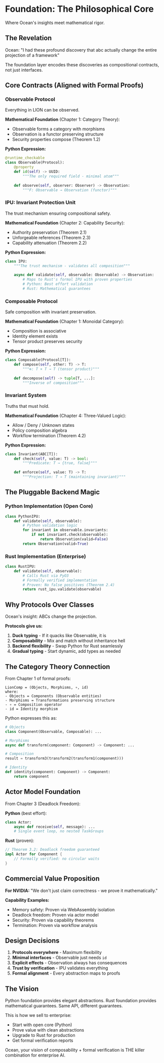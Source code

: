 # Foundation: The Philosophical Core

Where Ocean's insights meet mathematical rigor.

## The Revelation

Ocean: "I had these profound discovery that abc actually change the entire projection of a framework"

The foundation layer encodes these discoveries as compositional contracts, not just interfaces.

## Core Contracts (Aligned with Formal Proofs)

### Observable Protocol
Everything in LION can be observed.

**Mathematical Foundation** (Chapter 1: Category Theory):
- Observable forms a category with morphisms
- Observation is a functor preserving structure
- Security properties compose (Theorem 1.2)

**Python Expression:**
```python
@runtime_checkable
class Observable(Protocol):
    @property
    def id(self) -> UUID:
        """The only required field - minimal atom"""
    
    def observe(self, observer: Observer) -> Observation:
        """F: Observable → Observation (functor)"""
```

### IPU: Invariant Protection Unit
The trust mechanism ensuring compositional safety.

**Mathematical Foundation** (Chapter 2: Capability Security):
- Authority preservation (Theorem 2.1)
- Unforgeable references (Theorem 2.3)
- Capability attenuation (Theorem 2.2)

**Python Expression:**
```python
class IPU:
    """The trust mechanism - validates all composition"""
    
    async def validate(self, observable: Observable) -> Observation:
        # Maps to Rust's formal IPU with proven properties
        # Python: Best effort validation
        # Rust: Mathematical guarantees
```

### Composable Protocol
Safe composition with invariant preservation.

**Mathematical Foundation** (Chapter 1: Monoidal Category):
- Composition is associative
- Identity element exists
- Tensor product preserves security

**Python Expression:**
```python
class Composable(Protocol[T]):
    def compose(self, other: T) -> T:
        """⊗: T × T → T (tensor product)"""
    
    def decompose(self) -> tuple[T, ...]:
        """Inverse of composition"""
```

### Invariant System
Truths that must hold.

**Mathematical Foundation** (Chapter 4: Three-Valued Logic):
- Allow / Deny / Unknown states
- Policy composition algebra
- Workflow termination (Theorem 4.2)

**Python Expression:**
```python
class Invariant(ABC[T]):
    def check(self, value: T) -> bool:
        """Predicate: T → {true, false}"""
    
    def enforce(self, value: T) -> T:
        """Projection: T → T (maintaining invariant)"""
```

## The Pluggable Backend Magic

### Python Implementation (Open Core)
```python
class PythonIPU:
    def validate(self, observable):
        # Python validation logic
        for invariant in observable.invariants:
            if not invariant.check(observable):
                return Observation(valid=False)
        return Observation(valid=True)
```

### Rust Implementation (Enterprise)
```python
class RustIPU:
    def validate(self, observable):
        # Calls Rust via PyO3
        # Formally verified implementation
        # Proven: No false positives (Theorem 2.4)
        return rust_ipu.validate(observable)
```

## Why Protocols Over Classes

Ocean's insight: ABCs change the projection.

**Protocols give us:**
1. **Duck typing** - If it quacks like Observable, it is
2. **Composability** - Mix and match without inheritance hell
3. **Backend flexibility** - Swap Python for Rust seamlessly
4. **Gradual typing** - Start dynamic, add types as needed

## The Category Theory Connection

From Chapter 1 of formal proofs:

```
LionComp = (Objects, Morphisms, ∘, id)
where:
- Objects = Components (Observable entities)
- Morphisms = Transformations preserving structure
- ∘ = Composition operator
- id = Identity morphism
```

Python expresses this as:
```python
# Objects
class Component(Observable, Composable): ...

# Morphisms  
async def transform(component: Component) -> Component: ...

# Composition
result = transform3(transform2(transform1(component)))

# Identity
def identity(component: Component) -> Component:
    return component
```

## Actor Model Foundation

From Chapter 3 (Deadlock Freedom):

**Python** (best effort):
```python
class Actor:
    async def receive(self, message): ...
    # Single event loop, no nested TaskGroups
```

**Rust** (proven):
```rust
// Theorem 3.2: Deadlock freedom guaranteed
impl Actor for Component {
    // Formally verified: no circular waits
}
```

## Commercial Value Proposition

**For NVIDIA:**
"We don't just claim correctness - we prove it mathematically."

**Capability Examples:**
- Memory safety: Proven via WebAssembly isolation
- Deadlock freedom: Proven via actor model
- Security: Proven via capability theorems
- Termination: Proven via workflow analysis

## Design Decisions

1. **Protocols everywhere** - Maximum flexibility
2. **Minimal interfaces** - Observable just needs `id`
3. **Explicit effects** - Observation always has consequences
4. **Trust by verification** - IPU validates everything
5. **Formal alignment** - Every abstraction maps to proofs

## The Vision

Python foundation provides elegant abstractions.
Rust foundation provides mathematical guarantees.
Same API, different guarantees.

This is how we sell to enterprise:
- Start with open core (Python)
- Prove value with clean abstractions
- Upgrade to Rust for production
- Get formal verification reports

Ocean, your vision of composability + formal verification is THE killer combination for enterprise AI.